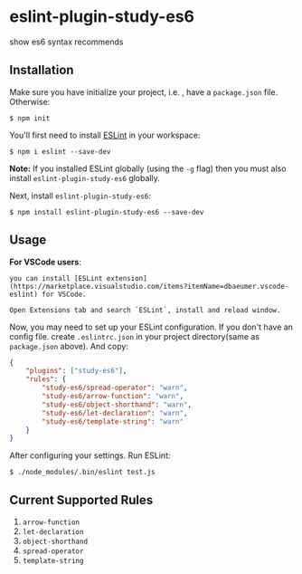 # eslint-plugin-study-es6

show es6 syntax recommends

## Installation

Make sure you have initialize your project, i.e. , have a `package.json` file. Otherwise:
```
$ npm init
```

You'll first need to install [ESLint](http://eslint.org) in your workspace:

```
$ npm i eslint --save-dev
```

**Note:** If you installed ESLint globally (using the `-g` flag) then you must also install `eslint-plugin-study-es6` globally.

Next, install `eslint-plugin-study-es6`:

```
$ npm install eslint-plugin-study-es6 --save-dev
```

## Usage

**For VSCode users**: 
```
you can install [ESLint extension](https://marketplace.visualstudio.com/items?itemName=dbaeumer.vscode-eslint) for VSCode.

Open Extensions tab and search `ESLint`, install and reload window.
```

Now, you may need to set up your ESLint configuration. If you don't have an config file. create `.eslintrc.json` in your project directory(same as `package.json` above). And copy:
```json
{
    "plugins": ["study-es6"],
    "rules": {
        "study-es6/spread-operator": "warn",
        "study-es6/arrow-function": "warn",
        "study-es6/object-shorthand": "warn",
        "study-es6/let-declaration": "warn",
        "study-es6/template-string": "warn"
    }
}
```

After configuring your settings. Run ESLint:
```
$ ./node_modules/.bin/eslint test.js
```

## Current Supported Rules

1. `arrow-function`
2. `let-declaration`
3. `object-shorthand`
4. `spread-operator`
5. `template-string`




